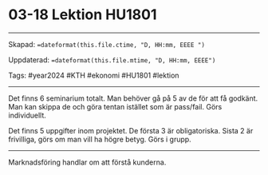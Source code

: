 # 03-18 Lektion HU1801

---

Skapad: `=dateformat(this.file.ctime, "D, HH:mm, EEEE ")`

Uppdaterad: `=dateformat(this.file.mtime, "D, HH:mm, EEEE")`

Tags: #year2024 #KTH #ekonomi #HU1801 #lektion

---

Det finns 6 seminarium totalt. Man behöver gå på 5 av de för att få godkänt. Man kan skippa de och göra tentan istället som är pass/fail. Görs individuellt.

Det finns 5 uppgifter inom projektet. De första 3 är obligatoriska. Sista 2 är frivilliga, görs om man vill ha högre betyg. Görs i grupp.

---
Marknadsföring handlar om att förstå kunderna.
